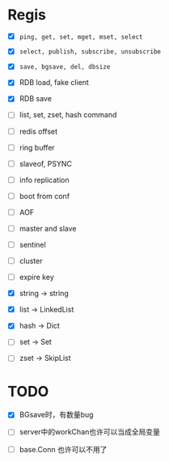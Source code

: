 # Regis

- [x] `ping, get, set, mget, mset, select`
- [x] `select, publish, subscribe, unsubscribe`
- [x] `save, bgsave, del, dbsize`
- [x] RDB load, fake client
- [x] RDB save
- [ ] list, set, zset, hash command
- [ ] redis offset
- [ ] ring buffer
- [ ] slaveof, PSYNC

- [ ] info replication
- [ ] boot from conf
- [ ] AOF
- [ ] master and slave
- [ ] sentinel
- [ ] cluster
- [ ] expire key

- [x] string -> string
- [x] list -> LinkedList
- [x] hash -> Dict
- [ ] set -> Set
- [ ] zset -> SkipList

# TODO
- [x] BGsave时，有数量bug
- [ ] server中的workChan也许可以当成全局变量
- [ ] base.Conn 也许可以不用了

